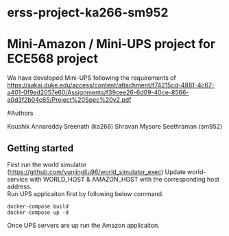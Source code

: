 # erss-project-ka266-sm952

# Mini-Amazon / Mini-UPS project for ECE568 project
We have developed Mini-UPS following the requirements of  https://sakai.duke.edu/access/content/attachment/f74215cd-4881-4c67-a401-0f9ed2057e60/Assignments/f39cee26-6d09-40ce-8566-a0d3f2b04c65/Project%20Spec%20v2.pdf

#Authors 

Koushik Annareddy Sreenath (ka266)
Shravan Mysore Seethraman (sm952)

## Getting started


First run the  world simulator (https://github.com/yunjingliu96/world_simulator_exec)
Update world-service with WORLD_HOST & AMAZON_HOST with the corresponding host address.  
Run UPS applicaiton first by following below command. 

```
docker-compose build
docker-compose up -d
```

Once UPS servers are up run the Amazon applicaiton. 
